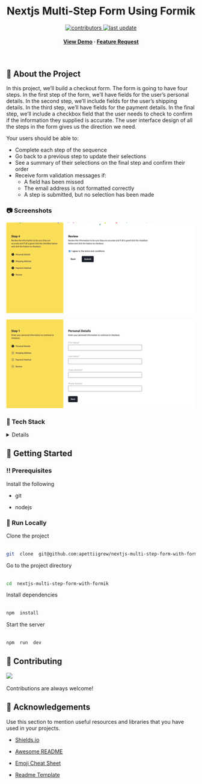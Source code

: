 
<div  align="center">

<h1>Nextjs Multi-Step Form Using Formik</h1>

<!-- Badges -->

<p>

<a  href="https://github.com/apettiigrew/nextjs-multi-step-form-with-formik/graphs/contributors">

<img  src="https://img.shields.io/github/contributors/Louis3797/awesome-readme-template"  alt="contributors"  />

</a>

<a  href="">

<img  src="https://img.shields.io/github/last-commit/apettiigrew/nextjs-multi-step-form-with-formik"  alt="last update"  />

</a>

</p>

<h4>

[View Demo](https://duckduckgo.com) <span> · </span> [Feature Request](https://github.com/apettiigrew/nextjs-multi-step-form-with-formik/issues/)
</h4>

</div>

<br  />

<!-- About the Project -->

## :star2: About the Project

In this project, we’ll build a checkout form. The form is going to have four steps. In the first step of the form, we’ll have fields for the user’s personal details. In the second step, we’ll include fields for the user’s shipping details. In the third step, we’ll have fields for the payment details. In the final step, we’ll include a checkbox field that the user needs to check to confirm if the information they supplied is accurate. The user interface design of all the steps in the form gives us the direction we need.

Your users should be able to:

- Complete each step of the sequence
- Go back to a previous step to update their selections
- See a summary of their selections on the final step and confirm their order
- Receive form validation messages if:
  - A field has been missed
  - The email address is not formatted correctly
  - A step is submitted, but no selection has been made

<!-- Screenshots -->

### :camera: Screenshots

![form](assets/gif2.gif)

![form](assets/gif1.gif)

<!-- TechStack -->

### :space_invader: Tech Stack

<details>

<ul>

<li><a  href="https://www.typescriptlang.org/">Typescript</a></li>

<li><a  href="https://nextjs.org/">Next.js</a></li>

<li><a  href="https://reactjs.org/">React.js</a></li>

<li><a  href="https://sass-lang.com/">Sass</a></li>

</ul>

</details>

<!-- Env Variables -->

<!-- Getting Started -->

## :toolbox: Getting Started

<!-- Prerequisites -->

### :bangbang: Prerequisites

Install the following

- git

- nodejs

### :running: Run Locally

Clone the project

```bash

git  clone  git@github.com:apettiigrew/nextjs-multi-step-form-with-formik.git

```

Go to the project directory

```bash

cd  nextjs-multi-step-form-with-formik

```

Install dependencies

```bash

npm  install

```

Start the server

```bash

npm  run  dev

```

## :wave: Contributing

<a  href="https://github.com/apettiigrew/nextjs-multi-step-form-with-formik/graphs/contributors">

<img  src="https://contrib.rocks/image?repo=apettiigrew/nextjs-multi-step-form-with-formik"  />

</a>

Contributions are always welcome!

<!-- Acknowledgments -->

## :gem: Acknowledgements

Use this section to mention useful resources and libraries that you have used in your projects.

- [Shields.io](https://shields.io/)

- [Awesome README](https://github.com/matiassingers/awesome-readme)

- [Emoji Cheat Sheet](https://github.com/ikatyang/emoji-cheat-sheet/blob/master/README.md#travel--places)

- [Readme Template](https://github.com/othneildrew/Best-README-Template)

